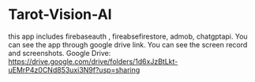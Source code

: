 # Tarot-Vision-AI
this app includes firebaseauth , fireabsefirestore, admob, chatgptapi. You can see the app through google drive link. You can see the screen record and screenshots.
Google Drive: https://drive.google.com/drive/folders/1d6xJzBtLkt-uEMrP4z0CNd853uxi3N9f?usp=sharing

